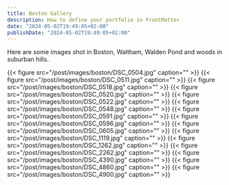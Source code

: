 ```yaml
---
title: Boston Gallery
description: How to define your portfolio in FrontMatter
date: "2024-05-02T19:49:05+02:00"
publishDate: "2024-05-02T19:49:05+02:00"
---
```


Here are some images shot in Boston, Waltham, Walden Pond and woods in suburban hills.


{{< figure src="/post/images/boston/DSC_0504.jpg" caption="" >}}
{{< figure src="/post/images/boston/DSC_0511.jpg" caption="" >}}
{{< figure src="/post/images/boston/DSC_0518.jpg" caption="" >}}
{{< figure src="/post/images/boston/DSC_0520.jpg" caption="" >}}
{{< figure src="/post/images/boston/DSC_0522.jpg" caption="" >}}
{{< figure src="/post/images/boston/DSC_0548.jpg" caption="" >}}
{{< figure src="/post/images/boston/DSC_0591.jpg" caption="" >}}
{{< figure src="/post/images/boston/DSC_0596.jpg" caption="" >}}
{{< figure src="/post/images/boston/DSC_0605.jpg" caption="" >}}
{{< figure src="/post/images/boston/DSC_1119.jpg" caption="" >}}
{{< figure src="/post/images/boston/DSC_1262.jpg" caption="" >}}
{{< figure src="/post/images/boston/DSC_2262.jpg" caption="" >}}
{{< figure src="/post/images/boston/DSC_4390.jpg" caption="" >}}
{{< figure src="/post/images/boston/DSC_4860.jpg" caption="" >}}
{{< figure src="/post/images/boston/DSC_4900.jpg" caption="" >}}
